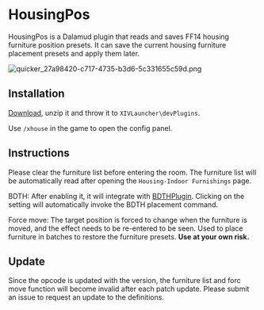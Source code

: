 # HousingPos

HousingPos is a Dalamud plugin that reads and saves FF14 housing furniture position presets. It can save the current housing furniture placement presets and apply them later.

![quicker_27a98420-c717-4735-b3d6-5c331655c59d.png](https://i.loli.net/2021/01/18/GS6HkexFmKjJn5v.png)

## Installation

[Download](https://github.com/Bluefissure/HousingPos/releases/latest), unzip it and throw it to `XIVLauncher\devPlugins`.

Use `/xhouse` in the game to open the config panel.

## Instructions

Please clear the furniture list before entering the room. The furniture list will be automatically read after opening the `Housing-Indoor Furnishings` page.

BDTH: After enabling it, it will integrate with [BDTHPlugin](https://github.com/LeonBlade/BDTHPlugin). Clicking on the setting will automatically invoke the BDTH placement command.

Force move: The target position is forced to change when the furniture is moved, and the effect needs to be re-entered to be seen. Used to place furniture in batches to restore the furniture presets. **Use at your own risk.**

## Update

Since the opcode is updated with the version, the furniture list and forc move function will become invalid after each patch update. Please submit an issue to request an update to the definitions.
